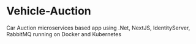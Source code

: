 # Vehicle-Auction
Car Auction microservices based app using .Net, NextJS, IdentityServer, RabbitMQ running on Docker and Kubernetes
